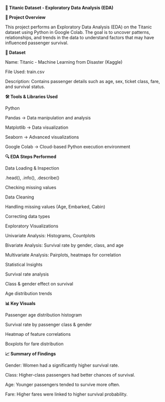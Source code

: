 **🚢 Titanic Dataset - Exploratory Data Analysis (EDA)**

**📌 Project Overview**

This project performs an Exploratory Data Analysis (EDA) on the Titanic dataset using Python in Google Colab. The goal is to uncover patterns, relationships, and trends in the data to understand factors that may have influenced passenger survival.

**📂 Dataset**

Name: Titanic - Machine Learning from Disaster (Kaggle)

File Used: train.csv

Description: Contains passenger details such as age, sex, ticket class, fare, and survival status.

**🛠️ Tools & Libraries Used**

Python

Pandas → Data manipulation and analysis

Matplotlib → Data visualization

Seaborn → Advanced visualizations

Google Colab → Cloud-based Python execution environment

**🔍 EDA Steps Performed**

Data Loading & Inspection

.head(), .info(), .describe()

Checking missing values

Data Cleaning

Handling missing values (Age, Embarked, Cabin)

Correcting data types

Exploratory Visualizations

Univariate Analysis: Histograms, Countplots

Bivariate Analysis: Survival rate by gender, class, and age

Multivariate Analysis: Pairplots, heatmaps for correlation

Statistical Insights

Survival rate analysis

Class & gender effect on survival

Age distribution trends

**📊 Key Visuals**

Passenger age distribution histogram

Survival rate by passenger class & gender

Heatmap of feature correlations

Boxplots for fare distribution

**📈 Summary of Findings**

Gender: Women had a significantly higher survival rate.

Class: Higher-class passengers had better chances of survival.

Age: Younger passengers tended to survive more often.

Fare: Higher fares were linked to higher survival probability.

